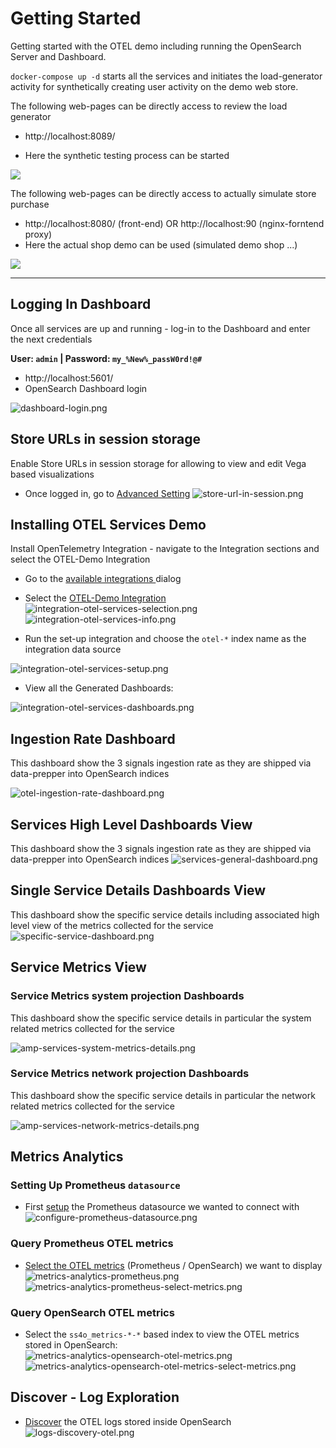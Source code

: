 # Getting Started
Getting started with the OTEL demo including running the OpenSearch Server and Dashboard.

`docker-compose up -d` starts all the services and initiates the load-generator activity for synthetically creating user activity on the demo web store.

The following web-pages can be directly access to review the load generator
 - http://localhost:8089/

 - Here the synthetic testing process can be started 

![](./img/load-generator.png)

The following web-pages can be directly access to actually simulate store purchase
- http://localhost:8080/ (front-end) OR  http://localhost:90 (nginx-forntend proxy) 
- Here the actual shop demo can be used (simulated demo shop ...) 

![](./img/demo-app.png)


---

## Logging In Dashboard

Once all services are up and running - log-in to the Dashboard and enter the next credentials

**User: `admin`  | Password:  `my_%New%_passW0rd!@#`** 

- http://localhost:5601/
- OpenSearch Dashboard login

![dashboard-login.png](img%2Fdashboard-login.png)

## Store URLs in session storage
Enable Store URLs in session storage for allowing to view and edit Vega based visualizations 
- Once logged in, go to [Advanced Setting](http://localhost:5601/app/management/opensearch-dashboards/settings)
![store-url-in-session.png](img%2Fstore-url-in-session.png)

## Installing OTEL Services Demo 

Install OpenTelemetry Integration - navigate to the Integration sections and select the OTEL-Demo Integration
- Go to the [available integrations ](http://localhost:5601/app/integrations#/available) dialog
- Select the [OTEL-Demo Integration](http://localhost:5601/app/integrations#/available/otel-services)  
![integration-otel-services-selection.png](img%2Fintegration-otel-services-selection.png)
![integration-otel-services-info.png](img%2Fintegration-otel-services-info.png)

- Run the set-up integration and choose the `otel-*` index name as the integration data source

![integration-otel-services-setup.png](img%2Fintegration-otel-services-setup.png)

 - View all the Generated Dashboards:

![integration-otel-services-dashboards.png](img%2Fintegration-otel-services-dashboards.png)

## Ingestion Rate Dashboard
This dashboard show the 3 signals ingestion rate as they are shipped via data-prepper into OpenSearch indices

![otel-ingestion-rate-dashboard.png](img%2Fotel-ingestion-rate-dashboard.png)

## Services High Level Dashboards View
This dashboard show the 3 signals ingestion rate as they are shipped via data-prepper into OpenSearch indices
![services-general-dashboard.png](img%2Fservices-general-dashboard.png)

## Single Service Details Dashboards View
This dashboard show the specific service details including associated high level view of the metrics collected for the service 
![specific-service-dashboard.png](img%2Fspecific-service-dashboard.png)

## Service Metrics View

### Service Metrics system projection Dashboards 
This dashboard show the specific service details in particular the system related metrics collected for the service

![amp-services-system-metrics-details.png](img%2Famp-services-system-metrics-details.png)

### Service Metrics network projection Dashboards 
This dashboard show the specific service details in particular the network related metrics collected for the service

![amp-services-network-metrics-details.png](img%2Famp-services-network-metrics-details.png)

## Metrics Analytics

### Setting Up Prometheus `datasource`
- First [setup](http://localhost:5601/app/datasources#/new) the Prometheus datasource we wanted to connect with 
![configure-prometheus-datasource.png](img%2Fconfigure-prometheus-datasource.png)

### Query Prometheus OTEL metrics
- [Select the OTEL metrics](http://localhost:5601/app/observability-metrics#/) (Prometheus / OpenSearch) we want to display 
![metrics-analytics-prometheus.png](img%2Fmetrics-analytics-prometheus.png)
![metrics-analytics-prometheus-select-metrics.png](img%2Fmetrics-analytics-prometheus-select-metrics.png)

### Query OpenSearch OTEL metrics
- Select the `ss4o_metrics-*-*` based index to view the OTEL metrics stored in OpenSearch:
![metrics-analytics-opensearch-otel-metrics.png](img%2Fmetrics-analytics-opensearch-otel-metrics.png)
![metrics-analytics-opensearch-otel-metrics-select-metrics.png](img%2Fmetrics-analytics-opensearch-otel-metrics-select-metrics.png)

## Discover - Log Exploration
- [Discover](http://localhost:5601/app/data-explorer/discover) the OTEL logs stored inside OpenSearch
![logs-discovery-otel.png](img%2Flogs-discovery-otel.png)
